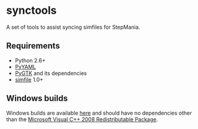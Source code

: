 synctools
=========

A set of tools to assist syncing simfiles for StepMania.

Requirements
------------

* Python 2.6+
* [PyYAML](http://pyyaml.org/)
* [PyGTK](http://www.pygtk.org/) and its dependencies
* [simfile](https://github.com/grantgarcia/simfile) 1.0+

Windows builds
--------------

Windows builds are available [here](http://grantgarcia.org/synctools/) and should have no dependencies other than the [Microsoft Visual C++ 2008 Redistributable Package](http://www.microsoft.com/en-us/download/details.aspx?id=29).